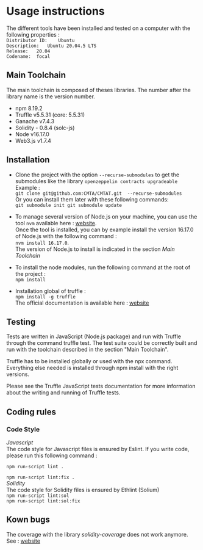 # Usage instructions

The different tools have been installed and tested on a computer with the following properties :  
`Distributor ID:	Ubuntu`  
`Description:	Ubuntu 20.04.5 LTS`  
`Release:	20.04`  
`Codename:	focal`

## Main Toolchain

The main toolchain is composed of theses libraries. The number after the library name is the version number.
- npm 8.19.2
- Truffle v5.5.31 (core: 5.5.31)
- Ganache v7.4.3
- Solidity - 0.8.4 (solc-js)
- Node v16.17.0
- Web3.js v1.7.4

## Installation

- Clone the project with the option `--recurse-submodules` to get the submodules like the library `openzeppelin contracts upgradeable`
Example :  
`git clone git@github.com:CMTA/CMTAT.git  --recurse-submodules`  
Or you can install them later with these following commands:  
`git submodule init
git submodule update`

- To manage several version of Node.js on your machine, you can use the tool `nvm` available here : [website](https://github.com/nvm-sh/nvm).  
Once the tool is installed, you can by example install the version 16.17.0 of Node.js with the following command :    
`nvm install 16.17.0`.   
The version of Node.js to install is indicated in the section *Main Toolchain*

- To install the node modules, run the following command at the root of the project :  
`npm install`

- Installation global of truffle :  
`npm install -g truffle`  
The official documentation is available here : [website](https://trufflesuite.com/docs/truffle/getting-started/installation/)


## Testing

Tests are written in JavaScript (Node.js package) and run with Truffle through the command truffle test. The test suite could be correctly built and run with the toolchain described in the section "Main Toolchain".

Truffle has to be installed globally or used with the npx command. Everything else needed is installed through npm install with the right versions.

Please see the Truffle JavaScript tests documentation for more information about the writing and running of Truffle tests.


## Coding rules

### Code Style
*Javascript*  
The code style for Javascript files is ensured by Eslint.
If you write code, please run this following command :  
```
npm run-script lint .
```
`npm run-script lint:fix .`    
*Solidity*  
The code style for Solidity files is ensured by Ethlint (Solium)  
`npm run-script lint:sol`  
`npm run-script lint:sol:fix`

## Kown bugs
The coverage with the library *solidity-coverage* does not work anymore.  
See : [website](https://github.com/sc-forks/solidity-coverage/issues/694) 
